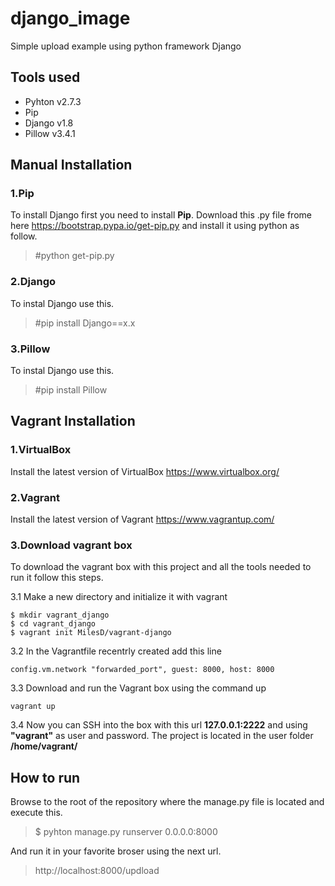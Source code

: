 # django_image
Simple upload example using python framework Django

Tools used
-------------
- Pyhton v2.7.3
- Pip
- Django v1.8
- Pillow v3.4.1

Manual Installation
-------------
### 1.Pip
To install Django first you need to install **Pip**. Download this .py file frome here https://bootstrap.pypa.io/get-pip.py and install it using python as follow.
>#python get-pip.py

### 2.Django
To instal Django use this.
>#pip install Django==x.x

### 3.Pillow
To instal Django use this.
>#pip install Pillow

Vagrant Installation
-------------
### 1.VirtualBox
Install the latest version of VirtualBox https://www.virtualbox.org/

### 2.Vagrant
Install the latest version of Vagrant https://www.vagrantup.com/

### 3.Download vagrant box
To download the vagrant box with this project and all the tools needed to run it follow this steps.

3.1 Make a new directory and initialize it with vagrant
```
$ mkdir vagrant_django
$ cd vagrant_django
$ vagrant init MilesD/vagrant-django
```
3.2 In the Vagrantfile recentrly created add this line
```
config.vm.network "forwarded_port", guest: 8000, host: 8000
```
3.3 Download and run the Vagrant box using the command up
```
vagrant up
```
3.4 Now you can SSH into the box with this url **127.0.0.1:2222** and using **"vagrant"** as user and password. The project is located in the user folder **/home/vagrant/**

How to run
-------------
Browse to the root of the repository where the manage.py file is located and execute this.
>$ pyhton manage.py runserver 0.0.0.0:8000

And run it in your favorite broser using the next url.
>http://localhost:8000/updload
